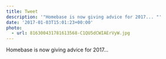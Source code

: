 ```yaml
---
title: Tweet
description: '"Homebase is now giving advice for 2017... "'
date: '2017-01-03T15:01:23+00:00'
photo:
  - url: 816300431781613568-C1QU5dCWIAErVyW.jpg
---
```

Homebase is now giving advice for 2017... 
